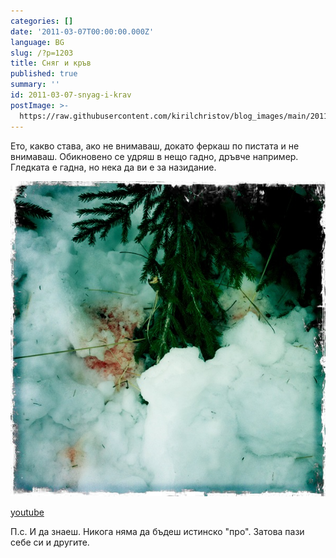 ```yaml
---
categories: []
date: '2011-03-07T00:00:00.000Z'
language: BG
slug: /?p=1203
title: Сняг и кръв
published: true
summary: ''
id: 2011-03-07-snyag-i-krav
postImage: >-
  https://raw.githubusercontent.com/kirilchristov/blog_images/main/2011/03/IMG_0469.jpg
---
```


Ето, какво става, ако не внимаваш, докато феркаш по пистата и не внимаваш. Обикновено се удряш в нещо гадно, дръвче например. Гледката е гадна, но нека да ви е за назидание. 

![](https://raw.githubusercontent.com/kirilchristov/blog_images/main/2011/03/IMG_0469.jpg)

 

[youtube](https://www.youtube.com/watch?v=2GPVK-vqs8E)


П.с. И да знаеш. Никога няма да бъдеш истинско "про". Затова пази себе си и другите.
